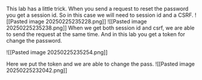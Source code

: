
This lab has a little trick. When you send a request to reset the password you get a session id. So in this case we will need to session id and a CSRF. 
![[Pasted image 20250225235228.png]]
![[Pasted image 20250225235238.png]]
When we get both session id and csrf, we are able to send the request at the same time. And in this lab you get a token for change the password.

![[Pasted image 20250225235254.png]]

Here we put the token and we are able to change the pass.
![[Pasted image 20250225232042.png]]